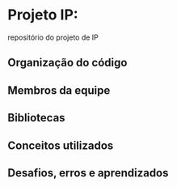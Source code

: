 # Projeto IP:
repositório do projeto de IP

## Organização do código

## Membros da equipe

## Bibliotecas

## Conceitos utilizados

## Desafios, erros e aprendizados

